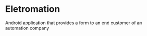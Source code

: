 # Eletromation
Android application that provides a form to an end customer of an automation company
